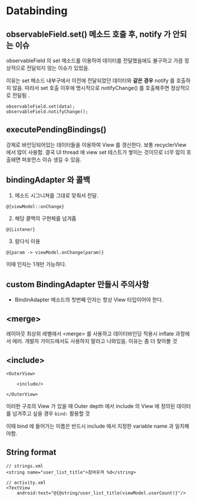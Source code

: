 # Databinding

## observableField.set\(\) 메소드 호출 후, notify 가 안되는 이슈

observableField 의 set 메소드를 이용하여 데이터를 전달했음에도 불구하고 가끔 정상적으로 전달되지 않는 이슈가 있었음.

이유는 set 메소드 내부구에서 이전에 전달되었던 데이터와 **같은 경우** notify 를 호출하지 않음.  따라서  set  호출 이후에  명시적으로  notifyChange\(\)  를 호출해주면  정상적으로  전달됨 . 

```text
observableField.set(data);
observableField.notifyChange();
```

## executePendingBindings\(\)

강제로 바인딩되어있는 데이터들을 이용하여 View 를 갱신한다. 보통 recyclerView 에서 많이 사용함. 결국 UI thread 에 view set 테스트가 쌓이는 것이므로 너무 많이 호출돼면 퍼포먼스 이슈 생길 수 있음.

## bindingAdapter 와 콜백

1. 메소드 시그니쳐를 그대로 맞춰서 전달.

```text
@{viewModel::onChange}
```

2. 해당 콜백의 구현체를 넘겨줌

```text
@{Listener}
```

3. 람다식 이용

```text
@{param -> viewModel.onChange(param)}
```

이때 인자는 1개만 가능하다.

## custom BindingAdapter 만들시 주의사항

* BindinAdapter 메소드의 첫번째 인자는 항상 View 타입이어야 한다.



## &lt;merge&gt;

레이아웃 최상위 레벨에서 &lt;merge&gt; 를 사용하고 데이터바인딩 적용시 inflate 과정에서 에러. 개발자 가이드에서도 사용하지 말라고 나와있음. 이유는 좀 더 찾아볼 것 

## &lt;include&gt;

```text
<OuterView>

    <include/>

</OuterView>
```

이러한 구조의 View 가 있을 때 Outer depth 에서 include 의 View 에 정의된 데이터를 넘겨주고 싶을 경우 `bind:` 활용할 것

이때 bind 에 들어가는 이름은 반드시 include 에서 지정한 variable name 과 일치해야함.

## String format 

```markup
// strings.xml
<string name="user_list_title">참여유져 %d</string>

// activity.xml
<TextView
    android:text="@{@string/user_list_title(viewModel.userCount)}"/>
```



